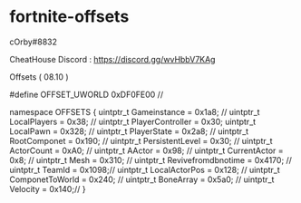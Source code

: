 # fortnite-offsets
cOrby#8832 

CheatHouse Discord : https://discord.gg/wvHbbV7KAg

Offsets ( 08.10 )

#define OFFSET_UWORLD 0xDF0FE00 //

namespace OFFSETS
{
    uintptr_t Gameinstance = 0x1a8; //
    uintptr_t LocalPlayers = 0x38; // 
    uintptr_t PlayerController = 0x30;
    uintptr_t LocalPawn = 0x328; //
    uintptr_t PlayerState = 0x2a8; //
    uintptr_t RootComponet = 0x190; //
    uintptr_t PersistentLevel = 0x30; //
    uintptr_t ActorCount = 0xA0; //
    uintptr_t AActor = 0x98; //
    uintptr_t CurrentActor = 0x8; //
    uintptr_t Mesh = 0x310; //
    uintptr_t Revivefromdbnotime = 0x4170; //
    uintptr_t TeamId = 0x1098;//
    uintptr_t LocalActorPos = 0x128; //
    uintptr_t ComponetToWorld = 0x240; //
    uintptr_t BoneArray = 0x5a0; //
    uintptr_t Velocity = 0x140;//
}
